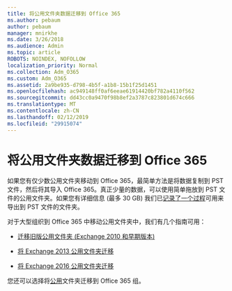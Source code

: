 ```yaml
---
title: 将公用文件夹数据迁移到 Office 365
ms.author: pebaum
author: pebaum
manager: mnirkhe
ms.date: 3/26/2018
ms.audience: Admin
ms.topic: article
ROBOTS: NOINDEX, NOFOLLOW
localization_priority: Normal
ms.collection: Adm_O365
ms.custom: Adm_O365
ms.assetid: 2a9be935-d798-4b5f-a1b8-15b1f25d1451
ms.openlocfilehash: ac949148ff0af6eeae61914420bf782a4110f562
ms.sourcegitcommit: dd43cc0a9470f98b8ef2a3787c823801d674c666
ms.translationtype: MT
ms.contentlocale: zh-CN
ms.lasthandoff: 02/12/2019
ms.locfileid: "29915074"
---
```

# <a name="migrate-public-folder-data-to-office-365"></a>将公用文件夹数据迁移到 Office 365

如果您有仅少数公用文件夹移动到 Office 365，最简单方法是将数据复制到 PST 文件，然后将其导入 Office 365。真正少量的数据，可以使用简单拖放到 PST 文件的公用文件夹。如果您有详细信息 (最多 30 GB) 我们已[记录了一个过程](https://technet.microsoft.com/library/dn874017%28v=exchg.150%29.aspx#PSTMigrate)可用来导出到 PST 文件的文件夹。 
  
对于大型组织到 Office 365 中移动公用文件夹中，我们有几个指南可用：
  
- [迁移旧版公用文件夹 (Exchange 2010 和早期版本)](https://technet.microsoft.com/library/dn874017%28v=exchg.150%29.aspx)
    
- [将 Exchange 2013 公用文件夹迁移](https://technet.microsoft.com/library/mt798260%28v=exchg.150%29.aspx)
    
- [将 Exchange 2016 公用文件夹迁移](https://technet.microsoft.com/library/mt798260%28v=exchg.160%29.aspx)
    
您还可以选择将[公用](https://technet.microsoft.com/library/mt843872%28v=exchg.150%29.aspx)文件夹迁移到 Office 365 组。
  

